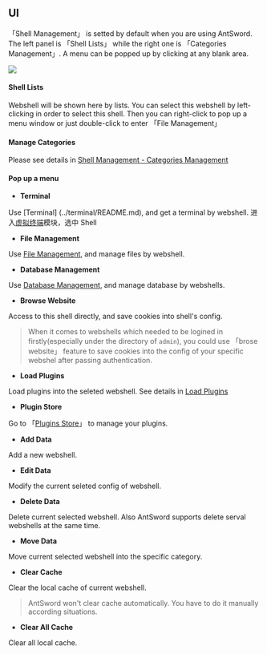 UI
---

「Shell Management」 is setted by default when you are using AntSword. The left panel is 「Shell Lists」 while the right one is 「Categories Management」. A menu can be popped up by clicking at any blank area.

![][img_main_page_1]

#### Shell Lists

Webshell will be shown here by lists. You can select this webshell by left-clicking in order to select this shell. Then you can right-click to pop up a menu window or just double-click to enter 「File Management」

#### Manage Categories

Please see details in [Shell Management - Categories Management](./category.md)

#### Pop up a menu

* **Terminal**

 Use [Terminal] (../terminal/README.md), and get a terminal by webshell.
 进入[虚拟终端](../terminal/README.md)模块，选中 Shell

* **File Management**

 Use [File Management](../file_manager/README.md), and manage files by webshell.

* **Database Management**

 Use [Database Management](../file_manager/README.md), and manage database by webshells.

* **Browse Website**

 Access to this shell directly, and save cookies into shell's config.

 > When it comes to webshells which needed to be logined in firstly(especially under the directory of `admin`), you could use 「brose website」 feature to save cookies into the config of your specific webshel after passing authentication. 

* **Load Plugins**

 Load plugins into the seleted webshell. See details in [Load Plugins](../plugins/load_plugin.md)

* **Plugin Store**

 Go to 「[Plugins Store](../plugin_store/README.md)」 to manage your plugins.

* **Add Data**

 Add a new webshell.

* **Edit Data**

 Modify the current seleted config of webshell.

* **Delete Data**

 Delete current selected webshell. Also AntSword supports delete serval webshells at the same time.

* **Move Data**

 Move current selected webshell into the specific category.

* **Clear Cache**

 Clear the local cache of current webshell.

 > AntSword won't clear cache automatically. You have to do it manually according situations.

* **Clear All Cache**

 Clear all local cache.


[img_main_page_1]: http://7xtigg.com1.z0.glb.clouddn.com/doc/shell_manager/main_page_1.jpg
